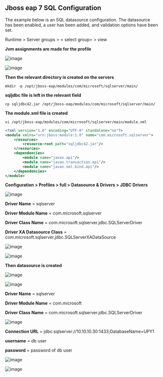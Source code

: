 ## Jboss eap 7 SQL Configuration

The example below is an SQL datasource configuration. The datasource has been enabled, a user has been added, and validation options have been set.

Runtime > Server groups > < select group> > view

**Jvm assignments are made for the profile**

![image](https://user-images.githubusercontent.com/3519706/81072477-dda28e00-8eee-11ea-9115-59b881dff977.png)

![image](https://user-images.githubusercontent.com/3519706/81072517-e98e5000-8eee-11ea-8564-d31fb4dfbead.png)

**Then the relevant directory is created on the servers**
```
mkdir -p /opt/jboss-eap/modules/com/microsoft/sqlserver/main/
```
**sqljdbc file is left in the relevant field**
```
cp sqljdbc42.jar /opt/jboss-eap/modules/com/microsoft/sqlserver/main/
```
**The module.xml file is created**
```
vi /opt/jboss-eap/modules/com/microsoft/sqlserver/main/module.xml
```
```xml
<?xml version="1.0" encoding="UTF-8" standalone="no"?>
<module xmlns="urn:jboss:module:1.0" name="com.microsoft.sqlserver">
    <resources>
        <resource-root path="sqljdbc42.jar"/>
    </resources>
    <dependencies>
        <module name="javax.api"/>
        <module name="javax.transaction.api"/>
        <module name="javax.xml.bind.api"/>
    </dependencies>
</module>
```
**Configuration > Profiles > full > Datasource & Drivers > JDBC Drivers**

![image](https://user-images.githubusercontent.com/3519706/81072866-7802d180-8eef-11ea-8387-1859772800be.png)

**Driver Name** = sqlserver

**Driver Module Name** = com.microsoft.sqlserver

**Driver Class Name** =  com.microsoft.sqlserver.jdbc.SQLServerDriver

**Driver XA Datasource Class** = com.microsoft.sqlserver.jdbc.SQLServerXADataSource

![image](https://user-images.githubusercontent.com/3519706/81073320-2149c780-8ef0-11ea-8f06-47bbdf792791.png)

![image](https://user-images.githubusercontent.com/3519706/81073374-37578800-8ef0-11ea-86fa-e2bd6f453d34.png)

**Then datasource is created**

![image](https://user-images.githubusercontent.com/3519706/81073460-581fdd80-8ef0-11ea-8e3d-4a2279bcce94.png)

![image](https://user-images.githubusercontent.com/3519706/81073492-65d56300-8ef0-11ea-9bd3-5d78f9309d31.png)

**Driver Name** = sqlserver

**Driver Module Name** = com.microsoft

**Driver Class Name** =  com.microsoft.sqlserver.jdbc.SQLServerDriver

![image](https://user-images.githubusercontent.com/3519706/81073538-72f25200-8ef0-11ea-8d1e-e88e1427601f.png)

**Connection URL** =  jdbc:sqlserver://10.10.10.30:1433;DatabaseName=UPY1

**username** = db user

**password** = password of db user

![image](https://user-images.githubusercontent.com/3519706/81073819-dda38d80-8ef0-11ea-9938-f09b0637b917.png)

![image](https://user-images.githubusercontent.com/3519706/81074102-37a45300-8ef1-11ea-902d-76eb187c29ae.png)
